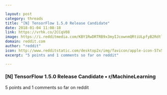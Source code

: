 ```yaml
---

layout: post
category: threads
title: "[N] TensorFlow 1.5.0 Release Candidate"
date: 2018-01-04 11:08:18
link: https://vrhk.co/2CCqV08
image: https://i.redditmedia.com/KBY1RwDRTRB9x3myIJcownmQRtiULpfyB2RdtlmHJJY.jpg?w=320&s=6f910773b701731fb9d20346be71477b
domain: reddit.com
author: "reddit"
icon: http://www.redditstatic.com/desktop2x/img/favicon/apple-icon-57x57.png
excerpt: "5 points and 1 comments so far on reddit"

---
```


### [N] TensorFlow 1.5.0 Release Candidate • r/MachineLearning

5 points and 1 comments so far on reddit